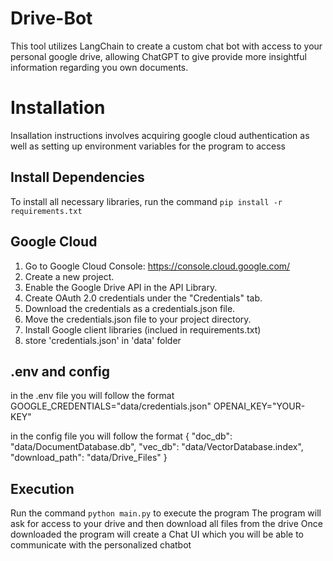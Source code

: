 # Drive-Bot
This tool utilizes LangChain to create a custom chat bot with access to your personal google drive, allowing ChatGPT to give provide more insightful information regarding you own documents. 

# Installation
Insallation instructions involves acquiring google cloud authentication as well as setting up environment variables for the program to access

## Install Dependencies
To install all necessary libraries, run the command
```pip install -r requirements.txt```

## Google Cloud
1. Go to Google Cloud Console: https://console.cloud.google.com/
2. Create a new project.
3. Enable the Google Drive API in the API Library.
4. Create OAuth 2.0 credentials under the "Credentials" tab.
5. Download the credentials as a credentials.json file.
6. Move the credentials.json file to your project directory.
7. Install Google client libraries (inclued in requirements.txt)
8. store 'credentials.json' in 'data' folder

## .env and config
in the .env file you will follow the format
GOOGLE_CREDENTIALS="data/credentials.json"
OPENAI_KEY="YOUR-KEY"

in the config file you will follow the format
{
    "doc_db": "data/DocumentDatabase.db",
    "vec_db": "data/VectorDatabase.index",
    "download_path": "data/Drive_Files"
}

## Execution
Run the command ```python main.py``` to execute the program
The program will ask for access to your drive and then download all files from the drive 
Once downloaded the program will create a Chat UI which you will be able to communicate with the personalized chatbot

